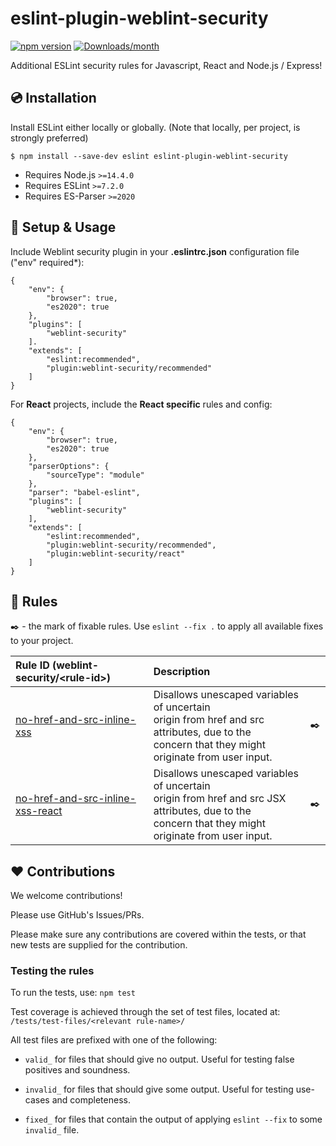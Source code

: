 # eslint-plugin-weblint-security
[![npm version](https://img.shields.io/npm/v/eslint-plugin-weblint-security.svg)](https://www.npmjs.com/package/eslint-plugin-weblint-security)
[![Downloads/month](https://img.shields.io/npm/dm/eslint-plugin-weblint-security.svg)](http://www.npmtrends.com/eslint-plugin-weblint-security)

Additional ESLint security rules for Javascript, React and Node.js / Express!

## 💿 Installation
Install ESLint either locally or globally. (Note that locally, per project, is strongly preferred)

```
$ npm install --save-dev eslint eslint-plugin-weblint-security
```

- Requires Node.js `>=14.4.0`
- Requires ESLint `>=7.2.0`
- Requires ES-Parser `>=2020`

## 🔧 Setup & Usage
Include Weblint security plugin in your **.eslintrc.json** configuration file ("env" required*):
```
{
    "env": {
        "browser": true,
        "es2020": true
    },
    "plugins": [
        "weblint-security"
    ].
    "extends": [
        "eslint:recommended",
        "plugin:weblint-security/recommended"
    ]
}
```

For **React** projects, include the **React specific** rules and config:
````
{
    "env": {
        "browser": true,
        "es2020": true
    },
    "parserOptions": {
        "sourceType": "module"
    },
    "parser": "babel-eslint",
    "plugins": [
        "weblint-security"
    ],
    "extends": [
        "eslint:recommended",
        "plugin:weblint-security/recommended",
        "plugin:weblint-security/react"
    ]
}
````

## 📖 Rules
✒️ - the mark of fixable rules. Use `eslint --fix .` to apply all available fixes to your project.

| **Rule ID** (weblint-security/\<rule-id>) | **Description** |    |
|:--------|:------------|:--:|
| [no-href-and-src-inline-xss](https://github.com/MarkKragerup/weblint-eslint-security/blob/master/docs/rules/no_href_and_src_inline_xss.md) | Disallows unescaped variables of uncertain <br/> origin from href and src attributes, due to the <br/>concern that they might originate from user input. | ✒️ |
| [no-href-and-src-inline-xss-react](https://github.com/MarkKragerup/weblint-eslint-security/blob/master/docs/rules/no_href_and_src_inline_xss_react.md) | Disallows unescaped variables of uncertain <br/> origin from href and src JSX attributes, due to the <br/>concern that they might originate from user input. | ✒️ |

## ❤️ Contributions
We welcome contributions!

Please use GitHub's Issues/PRs.

Please make sure any contributions are covered within the tests, or that new tests are supplied for the contribution.

### Testing the rules

To run the tests, use: `npm test`

Test coverage is achieved through the set of test files, located at: `/tests/test-files/<relevant rule-name>/`

All test files are prefixed with one of the following:

- `valid_` for files that should give no output. Useful for testing false positives and soundness.

- `invalid_` for files that should give some output. Useful for testing use-cases and completeness.

- `fixed_` for files that contain the output of applying `eslint --fix` to some `invalid_` file. 